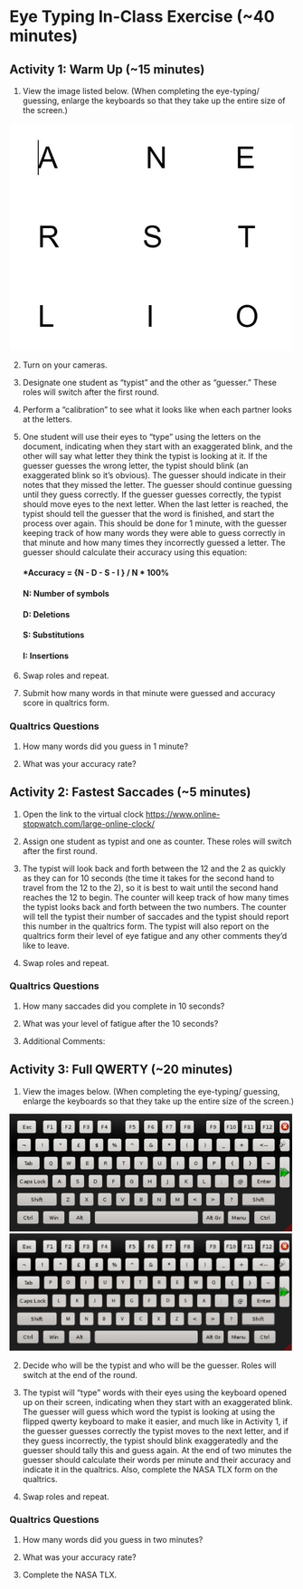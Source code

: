 # Eye Typing In-Class Exercise (~40 minutes)

## Activity 1: Warm Up (~15 minutes)

1. View the image listed below. (When completing the eye-typing/ guessing, enlarge the keyboards so that they take up the entire size of the screen.)
<img src="images/arel.JPG" width="500">

2. Turn on your cameras.

3. Designate one student as “typist” and the other as “guesser.”  These roles will switch after the first round.

4. Perform a “calibration” to see what it looks like when each partner looks at the letters.

5. One student will use their eyes to “type” using the letters on the document, indicating when they start with an exaggerated blink, and the other will say what letter they think the typist is looking at it.  If the guesser guesses   the wrong letter, the typist should blink (an exaggerated blink so it’s obvious).  The guesser should indicate in their notes that they missed the letter.  The guesser should continue guessing until they guess correctly.  If the guesser guesses correctly, the typist should move eyes to the next letter.  When the last letter is reached, the typist should tell the guesser that the word is finished, and start the process over again.  This should be done for 1 minute, with the guesser keeping track of how many words they were able to guess correctly in that minute and how many times they incorrectly guessed a letter.  The guesser should calculate their accuracy using this equation:
     #### *Accuracy =  {N - D - S - I } / N * 100%
     #### N: Number of symbols
     #### D: Deletions
     #### S: Substitutions
     #### I: Insertions

6. Swap roles and repeat.

7. Submit how many words in that minute were guessed and accuracy score in qualtrics form.

### Qualtrics Questions

1. How many words did you guess in 1 minute?

2. What was your accuracy rate?

## Activity 2: Fastest Saccades (~5 minutes)

1. Open the link to the virtual clock
    https://www.online-stopwatch.com/large-online-clock/

2. Assign one student as typist and one as counter.  These roles will switch after the first round.

3. The typist will look back and forth between the 12 and the 2 as quickly as they can for 10 seconds (the time it takes for the second hand to travel from the 12 to the 2), so it is best to wait          until the second hand reaches the 12 to begin.  The counter will keep track of how many times the typist looks back and forth between the two numbers.  The counter will tell the typist their number of saccades and the typist should report this number in the qualtrics form.  The typist will also report on the qualtrics form their level of eye    fatigue and any other comments they’d like to leave.  

4. Swap roles and repeat.

### Qualtrics Questions

1. How many saccades did you complete in 10 seconds?

2. What was your level of fatigue after the 10 seconds?

3. Additional Comments:

## Activity 3: Full QWERTY (~20 minutes)

1. View the images below.  (When completing the eye-typing/ guessing, enlarge the keyboards so that they take up the entire size of the screen.)
<img src="images/qwerty.png" width="500">
<img src="images/qwerty_flipped.png" width="500">

2. Decide who will be the typist and who will be the guesser.  Roles will switch at the end of the round.  

3. The typist will “type” words with their eyes using the keyboard opened up on their screen, indicating when they start with an exaggerated blink.  The guesser will guess which word the typist is looking at using the flipped qwerty keyboard to make it easier, and much like in Activity 1, if the guesser guesses correctly the typist moves to the next letter, and if they guess incorrectly, the typist should blink exaggeratedly and the guesser should tally this and guess again.  At the end of two minutes the guesser should calculate their words per minute and their accuracy and indicate it in the qualtrics.  Also, complete the NASA TLX form on the qualtrics.  

4. Swap roles and repeat.

### Qualtrics Questions

1. How many words did you guess in two minutes?

2. What was your accuracy rate?

3. Complete the NASA TLX.


